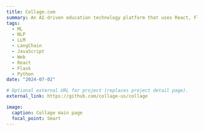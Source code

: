 ```yaml
---
title: Collage.com
summary: An AI-driven education technology platform that uses React, Flask, custom LLM, LangChain and OpenAI API to personalize class schedules and career exploration, enhancing user engagement and academic planning.
tags:
  - ML
  - NLP
  - LLM
  - LangChain
  - JavaScript
  - Web
  - React
  - Flask
  - Python
date: "2024-07-02"

# Optional external URL for project (replaces project detail page).
external_link: https://github.com/collage-us/collage

image:
  caption: Collage main page
  focal_point: Smart
---
```


